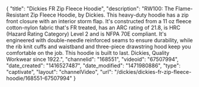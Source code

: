 {
    "title": "Dickies FR Zip Fleece Hoodie",
    "description": "RW100: The Flame-Resistant Zip Fleece Hoodie, by Dickies. This heavy-duty hoodie has a zip front closure with an interior storm flap.  It's constructed from a 11 oz fleece cotton-nylon fabric that's FR treated, has an ARC rating of 21.8, is HRC (Hazard Rating Category) Level 2 and is NFPA 70E compliant.  It's engineered with double-needle reinforced seams to ensure durability, while the rib knit cuffs and waistband and three-piece drawstring hood keep you comfortable on the job. This hoodie is built to last. Dickies, Quality Workwear since 1922.",
    "channelid": "168551",
    "videoid": "67507994",
    "date_created": "1416527487",
    "date_modified": "1471980886",
    "type": "captivate",
    "layout": "channelVideo",
    "url": "\/dickies\/dickies-fr-zip-fleece-hoodie\/168551-67507994"
}